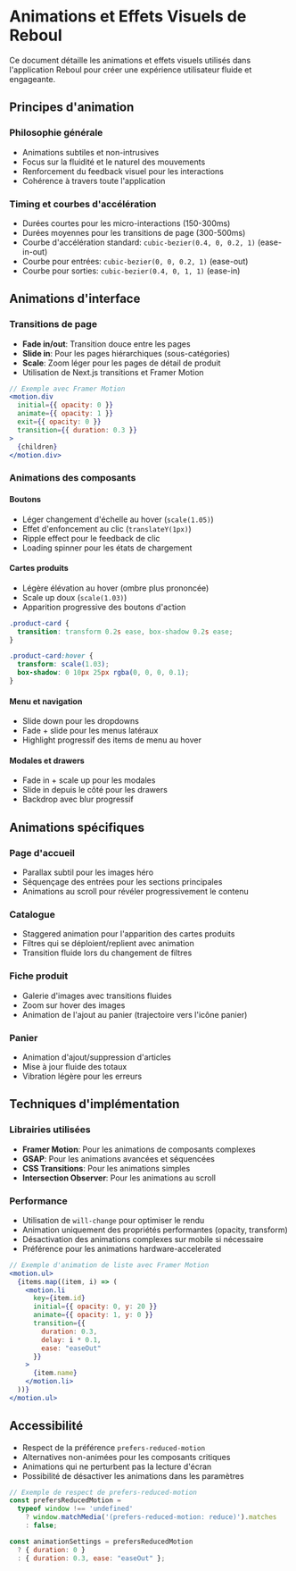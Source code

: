 # Animations et Effets Visuels de Reboul

Ce document détaille les animations et effets visuels utilisés dans l'application Reboul pour créer une expérience utilisateur fluide et engageante.

## Principes d'animation

### Philosophie générale
- Animations subtiles et non-intrusives
- Focus sur la fluidité et le naturel des mouvements
- Renforcement du feedback visuel pour les interactions
- Cohérence à travers toute l'application

### Timing et courbes d'accélération
- Durées courtes pour les micro-interactions (150-300ms)
- Durées moyennes pour les transitions de page (300-500ms)
- Courbe d'accélération standard: `cubic-bezier(0.4, 0, 0.2, 1)` (ease-in-out)
- Courbe pour entrées: `cubic-bezier(0, 0, 0.2, 1)` (ease-out)
- Courbe pour sorties: `cubic-bezier(0.4, 0, 1, 1)` (ease-in)

## Animations d'interface

### Transitions de page
- **Fade in/out**: Transition douce entre les pages
- **Slide in**: Pour les pages hiérarchiques (sous-catégories)
- **Scale**: Zoom léger pour les pages de détail de produit
- Utilisation de Next.js transitions et Framer Motion

```jsx
// Exemple avec Framer Motion
<motion.div
  initial={{ opacity: 0 }}
  animate={{ opacity: 1 }}
  exit={{ opacity: 0 }}
  transition={{ duration: 0.3 }}
>
  {children}
</motion.div>
```

### Animations des composants

#### Boutons
- Léger changement d'échelle au hover (`scale(1.05)`)
- Effet d'enfoncement au clic (`translateY(1px)`)
- Ripple effect pour le feedback de clic
- Loading spinner pour les états de chargement

#### Cartes produits
- Légère élévation au hover (ombre plus prononcée)
- Scale up doux (`scale(1.03)`)
- Apparition progressive des boutons d'action

```css
.product-card {
  transition: transform 0.2s ease, box-shadow 0.2s ease;
}

.product-card:hover {
  transform: scale(1.03);
  box-shadow: 0 10px 25px rgba(0, 0, 0, 0.1);
}
```

#### Menu et navigation
- Slide down pour les dropdowns
- Fade + slide pour les menus latéraux
- Highlight progressif des items de menu au hover

#### Modales et drawers
- Fade in + scale up pour les modales
- Slide in depuis le côté pour les drawers
- Backdrop avec blur progressif

## Animations spécifiques

### Page d'accueil
- Parallax subtil pour les images héro
- Séquençage des entrées pour les sections principales
- Animations au scroll pour révéler progressivement le contenu

### Catalogue
- Staggered animation pour l'apparition des cartes produits
- Filtres qui se déploient/replient avec animation
- Transition fluide lors du changement de filtres

### Fiche produit
- Galerie d'images avec transitions fluides
- Zoom sur hover des images
- Animation de l'ajout au panier (trajectoire vers l'icône panier)

### Panier
- Animation d'ajout/suppression d'articles
- Mise à jour fluide des totaux
- Vibration légère pour les erreurs

## Techniques d'implémentation

### Librairies utilisées
- **Framer Motion**: Pour les animations de composants complexes
- **GSAP**: Pour les animations avancées et séquencées
- **CSS Transitions**: Pour les animations simples
- **Intersection Observer**: Pour les animations au scroll

### Performance
- Utilisation de `will-change` pour optimiser le rendu
- Animation uniquement des propriétés performantes (opacity, transform)
- Désactivation des animations complexes sur mobile si nécessaire
- Préférence pour les animations hardware-accelerated

```jsx
// Exemple d'animation de liste avec Framer Motion
<motion.ul>
  {items.map((item, i) => (
    <motion.li
      key={item.id}
      initial={{ opacity: 0, y: 20 }}
      animate={{ opacity: 1, y: 0 }}
      transition={{
        duration: 0.3,
        delay: i * 0.1,
        ease: "easeOut"
      }}
    >
      {item.name}
    </motion.li>
  ))}
</motion.ul>
```

## Accessibilité

- Respect de la préférence `prefers-reduced-motion`
- Alternatives non-animées pour les composants critiques
- Animations qui ne perturbent pas la lecture d'écran
- Possibilité de désactiver les animations dans les paramètres

```jsx
// Exemple de respect de prefers-reduced-motion
const prefersReducedMotion = 
  typeof window !== 'undefined' 
    ? window.matchMedia('(prefers-reduced-motion: reduce)').matches 
    : false;

const animationSettings = prefersReducedMotion 
  ? { duration: 0 } 
  : { duration: 0.3, ease: "easeOut" };
``` 